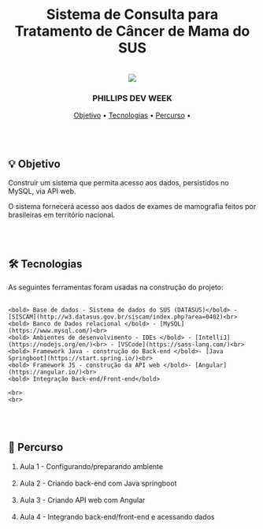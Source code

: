 
<div align = "center">
    <h1> Sistema de Consulta para Tratamento de Câncer de Mama do SUS </h1>
</div>
<br>

<div align = 'center'>
   <img src= 'http://www.pedroeduardo.com.br/img-github/logo-philis.png' >
</div>

<h3 align = "center">
  PHILLIPS DEV WEEK
</h3>

<p align="center">
 <a href="#objetivo">Objetivo</a> •
 <a href="#tecnologias">Tecnologias</a> •
 <a href="#percurso">Percurso</a> •
</p>

<br>
<br>

<div id="objetivo">
<h2> 💡 Objetivo </h2>
Construir um sistema que permita acesso aos dados, persistidos no MySQL, via API web. 

O sistema fornecerá acesso aos dados de exames de mamografia feitos por brasileiras em território nacional.
</div>
<br>
<br>

<div id="tecnologias">
<h2> 🛠 Tecnologias </h2>
As seguintes ferramentas foram usadas na construção do projeto:<br><br>
    
    <bold> Base de dados - Sistema de dados do SUS (DATASUS)</bold> - [SISCAM](http://w3.datasus.gov.br/siscam/index.php?area=0402)<br>
    <bold> Banco de Dados relacional </bold> - [MySQL](https://www.mysql.com/)<br>
    <bold> Ambientes de desenvolvimento - IDEs </bold> - [IntelliJ](https://nodejs.org/en/)<br> - [VSCode](https://sass-lang.com/)<br>
    <bold> Framework Java - construção do Back-end </bold>- [Java Springboot](https://start.spring.io/)<br>
    <bold> Framework JS - construção da API web </bold>- [Angular](https://angular.io/)<br>
    <bold> Integração Back-end/Front-end</bold>
    
    <br>
    <br> 
<!--     <div>
      <img align = 'center' width =' 100px ' src="https://cdn.jsdelivr.net/gh/devicons/devicon/icons/angularjs/angularjs-original.svg" />
      <img align = 'center' width =' 100px ' src="https://cdn.jsdelivr.net/gh/devicons/devicon/icons/java/java-original.svg" />
      <img align = 'center' width =' 100px ' src="https://cdn.jsdelivr.net/gh/devicons/devicon/icons/spring/spring-original.svg" />
      <img align = 'center' width =' 100px ' src="https://cdn.jsdelivr.net/gh/devicons/devicon/icons/mysql/mysql-original.svg" />
    </div> -->
</div>
<br>
<br>

<div id="percurso">
<h2> 🔎 Percurso </h2>

<ol>
    <li>Aula 1 - Configurando/preparando ambiente</li>
    <br>
    <li>Aula 2 - Criando back-end com Java springboot</li>
    <br>
    <li>Aula 3 - Criando API web com Angular</li>
    <br>
    <li>Aula 4 - Integrando back-end/front-end e acessando dados</li>  
</ol>
</div>
<br>
<br>
